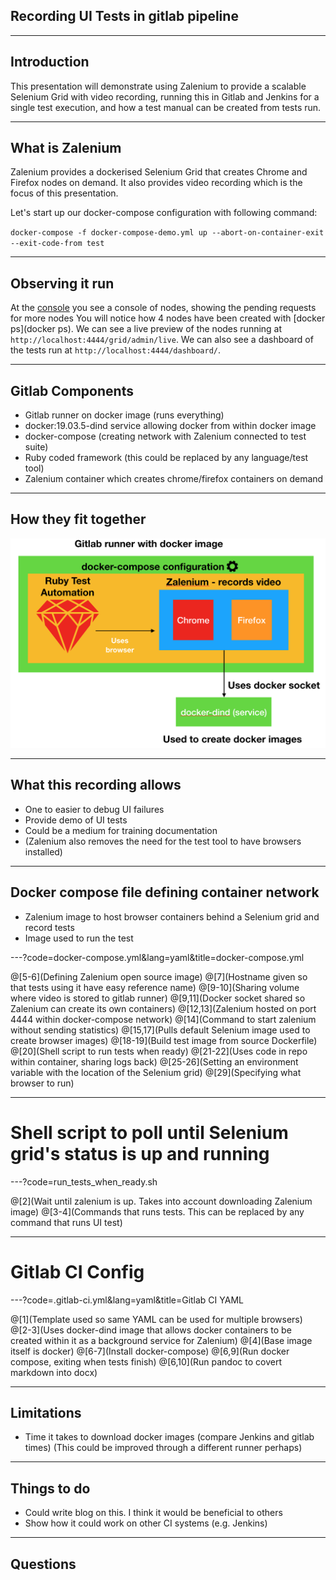 ## Recording UI Tests in gitlab pipeline

---

## Introduction

This presentation will demonstrate using Zalenium to provide a
scalable Selenium Grid with video recording, running this in Gitlab
and Jenkins for a single test execution, and how a test manual can
be created from tests run. 

---

## What is Zalenium

Zalenium provides a dockerised Selenium Grid that creates Chrome and Firefox nodes on demand.
It also provides video recording which is the focus of this presentation.

Let's start up our docker-compose configuration with following command:

`
docker-compose -f docker-compose-demo.yml up --abort-on-container-exit --exit-code-from test
`

---

## Observing it run 

At the [console](http://localhost:4444/grid/console) you see a console of nodes, showing
the pending requests for more nodes
You will notice how 4 nodes have been created with [docker ps](docker ps).
We can see a live preview of the nodes running at `http://localhost:4444/grid/admin/live`. 
 We can also see a dashboard of the tests run at `http://localhost:4444/dashboard/`. 

---

## Gitlab Components

* Gitlab runner on docker image (runs everything)
* docker:19.03.5-dind service allowing docker from within docker image
* docker-compose (creating network with Zalenium connected to test suite)
* Ruby coded framework (this could be replaced by any language/test tool)
* Zalenium container which creates chrome/firefox containers on demand

---

## How they fit together

![Recording Configuration](assets/img/RecordingConfig.png)

---

## What this recording allows

* One to easier to debug UI failures
* Provide demo of UI tests
* Could be a medium for training documentation
* (Zalenium also removes the need for the test tool to have browsers installed)

---

## Docker compose file defining container network

* Zalenium image to host browser containers behind a Selenium grid and record tests
* Image used to run the test 

---?code=docker-compose.yml&lang=yaml&title=docker-compose.yml

@[5-6](Defining Zalenium open source image)
@[7](Hostname given so that tests using it have easy reference name)
@[9-10](Sharing volume where video is stored to gitlab runner)
@[9,11](Docker socket shared so Zalenium can create its own containers)
@[12,13](Zalenium hosted on port 4444 within docker-compose network)
@[14](Command to start zalenium without sending statistics)
@[15,17](Pulls default Selenium image used to create browser images)
@[18-19](Build test image from source Dockerfile)
@[20](Shell script to run tests when ready)
@[21-22](Uses code in repo within container, sharing logs back)
@[25-26](Setting an environment variable with the location of the Selenium grid)
@[29](Specifying what browser to run)

---

# Shell script to poll until Selenium grid's status is up and running

---?code=run_tests_when_ready.sh

@[2](Wait until zalenium is up. Takes into account downloading Zalenium image)
@[3-4](Commands that runs tests. This can be replaced by any command that runs UI test)

---

# Gitlab CI Config

---?code=.gitlab-ci.yml&lang=yaml&title=Gitlab CI YAML

@[1](Template used so same YAML can be used for multiple browsers)
@[2-3](Uses docker-dind image that allows docker containers to be created within it as a background service for Zalenium)
@[4](Base image itself is docker)
@[6-7](Install docker-compose)
@[6,9](Run docker compose, exiting when tests finish)
@[6,10](Run pandoc to covert markdown into docx)


---

## Limitations

* Time it takes to download docker images (compare Jenkins and gitlab times)
(This could be improved through a different runner perhaps)

---

## Things to do

* Could write blog on this. I think it would be beneficial to others
* Show how it could work on other CI systems (e.g. Jenkins)

---

## Questions
